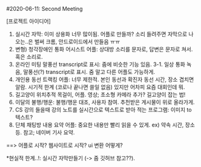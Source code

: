 #2020-06-11: Second Meeting

[프로젝트 아이디어]
1. 실시간 자막: 이미 상용화 너무 많이됨. 어플로 만들까? 소리 들려주면 자막으로 나오는..은 벌써 크롬, 안드로이드에서 만들음 ㅠㅠ 
2. 변형) 청각장애인 통화 어시스트 어플: 상대방 소리를 문자로, 답변은 문자로 쳐서. 혹은 소리로.
3. 온라인 미팅 말풍선 transcript로 표시: 줌에 비슷한 기능 있음. 
3-1. 일상 통화 녹음, 말풍선(?) transcript로 표시. 줌 말고 다른 어플도 가능하게.
4. 개인용 동선 트랙킹 어플: 너무 제한적. 본인 동선과 확진자 동선 시간, 장소 겹치면 알람. 시기적 한계 (코로나 끝나면 쓸일 없음) 있지만 어차피 요즘 대회인데 뭐.
5. 길고양이 위치추적 목걸이, 어플. 영상; 초소형 카메라 추가? 길고양이 잡는 법! 
6. 이달의 불행/행운: 불행/행운 대조, 사용자 참여. 추천받은 게시물이 위로 올라가게.
7. CS 강의 들을때 강의 노트를 실시간으로 텍스트로 받아 적는 프로그램: 이미지 to 텍스트?
8. 단체 채팅방 내용 요약 어플: 중요한 내용만 빨리 읽을 수 있게. ex) 약속 시간, 장소 등. 참고; 네이버 기사 요약.

==> 어플로 시작? 웹사이트로 시작? ui 변환 어떻게? 

*현실적 한계..!: 실시간 자막만들기 (-> 줌 깃허브 참고??).


